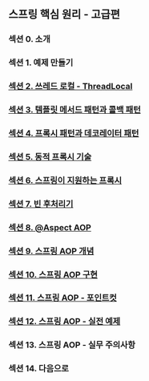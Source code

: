 ## 스프링 핵심 원리 - 고급편

### 섹션 0. 소개

### 섹션 1. 예제 만들기

### <a href="섹션 2. 쓰레드 로컬 - ThreadLocal.md">섹션 2. 쓰레드 로컬 - ThreadLocal</a>

### <a href="섹션 3. 템플릿 메서드 패턴과 콜백 패턴.md">섹션 3. 템플릿 메서드 패턴과 콜백 패턴</a>

### <a href="섹션 4. 프록시 패턴과 데코레이터 패턴.md">섹션 4. 프록시 패턴과 데코레이터 패턴</a>

### <a href="섹션 5. 동적 프록시 기술.md">섹션 5. 동적 프록시 기술</a>

### <a href="섹션 6. 스프링이 지원하는 프록시.md">섹션 6. 스프링이 지원하는 프록시</a>

### <a href="섹션 7. 빈 후처리기.md">섹션 7. 빈 후처리기</a>

### <a href="섹션 8. @Aspect AOP.md">섹션 8. @Aspect AOP</a>

### <a href="섹션 9. 스프링 AOP 개념.md">섹션 9. 스프링 AOP 개념</a>

### <a href="섹션 10. 스프링 AOP 구현.md">섹션 10. 스프링 AOP 구현</a>

### <a href="섹션 11. 스프링 AOP - 포인트컷.md">섹션 11. 스프링 AOP - 포인트컷</a>

### <a href="섹션 12. 스프링 AOP - 실전 예제.md">섹션 12. 스프링 AOP - 실전 예제</a>

### 섹션 13. 스프링 AOP - 실무 주의사항

### 섹션 14. 다음으로
